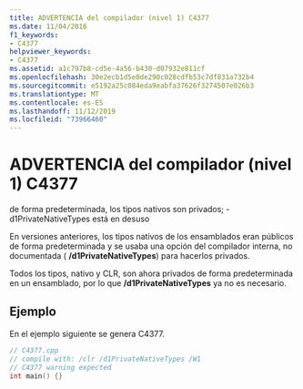 ```yaml
---
title: ADVERTENCIA del compilador (nivel 1) C4377
ms.date: 11/04/2016
f1_keywords:
- C4377
helpviewer_keywords:
- C4377
ms.assetid: a1c797b8-cd5e-4a56-b430-d07932e811cf
ms.openlocfilehash: 30e2ecb1d5e0de290c028cdfb53c7df831a732b4
ms.sourcegitcommit: e5192a25c084eda9eabfa37626f3274507e026b3
ms.translationtype: MT
ms.contentlocale: es-ES
ms.lasthandoff: 11/12/2019
ms.locfileid: "73966460"
---
```

# <a name="compiler-warning-level-1-c4377"></a>ADVERTENCIA del compilador (nivel 1) C4377

de forma predeterminada, los tipos nativos son privados; -d1PrivateNativeTypes está en desuso

En versiones anteriores, los tipos nativos de los ensamblados eran públicos de forma predeterminada y se usaba una opción del compilador interna, no documentada ( **/d1PrivateNativeTypes**) para hacerlos privados.

Todos los tipos, nativo y CLR, son ahora privados de forma predeterminada en un ensamblado, por lo que **/d1PrivateNativeTypes** ya no es necesario.

## <a name="example"></a>Ejemplo

En el ejemplo siguiente se genera C4377.

```cpp
// C4377.cpp
// compile with: /clr /d1PrivateNativeTypes /W1
// C4377 warning expected
int main() {}
```